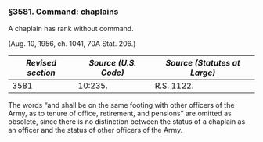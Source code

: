 ### §3581. Command: chaplains ###

A chaplain has rank without command.

(Aug. 10, 1956, ch. 1041, 70A Stat. 206.)

|*Revised section*|*Source (U.S. Code)*|*Source (Statutes at Large)*|
|-----------------|--------------------|----------------------------|
|      3581       |      10:235.       |         R.S. 1122.         |

The words “and shall be on the same footing with other officers of the Army, as to tenure of office, retirement, and pensions” are omitted as obsolete, since there is no distinction between the status of a chaplain as an officer and the status of other officers of the Army.